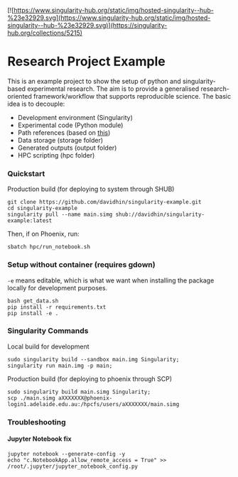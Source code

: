 [![https://www.singularity-hub.org/static/img/hosted-singularity--hub-%23e32929.svg](https://www.singularity-hub.org/static/img/hosted-singularity--hub-%23e32929.svg)](https://singularity-hub.org/collections/5215)

# Research Project Example

This is an example project to show the setup of python and singularity-based experimental research. The aim is to provide a generalised research-oriented framework/workflow that supports reproducible science.
The basic idea is to decouple:

- Development environment (Singularity)
- Experimental code (Python module)
- Path references (based on [this](https://stackoverflow.com/a/50194143/1889006))
- Data storage (storage folder)
- Generated outputs (output folder)
- HPC scripting (hpc folder)

### Quickstart

Production build (for deploying to system through SHUB)

```
git clone https://github.com/davidhin/singularity-example.git
cd singularity-example
singularity pull --name main.simg shub://davidhin/singularity-example:latest
```

Then, if on Phoenix, run:

```
sbatch hpc/run_notebook.sh
```

### Setup without container (requires gdown)

`-e` means editable, which is what we want when installing the package locally for development purposes.

```
bash get_data.sh
pip install -r requirements.txt
pip install -e .
```

### Singularity Commands

Local build for development

```
sudo singularity build --sandbox main.img Singularity;
singularity run main.img -p main;
```

Production build (for deploying to phoenix through SCP)

```
sudo singularity build main.simg Singularity;
scp ./main.simg aXXXXXXX@phoenix-login1.adelaide.edu.au:/hpcfs/users/aXXXXXXX/main.simg
```

### Troubleshooting

#### Jupyter Notebook fix

```
jupyter notebook --generate-config -y
echo "c.NotebookApp.allow_remote_access = True" >> /root/.jupyter/jupyter_notebook_config.py

```
